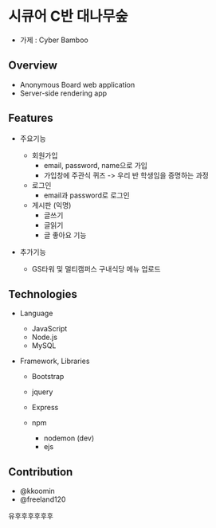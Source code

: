 # 시큐어 C반 대나무숲

- 가제 : Cyber Bamboo

## Overview

- Anonymous Board web application
- Server-side rendering app

## Features

- 주요기능

  - 회원가입
    - email, password, name으로 가입
    - 가입창에 주관식 퀴즈 -> 우리 반 학생임을 증명하는 과정
  - 로그인
    - email과 password로 로그인
  - 게시판 (익명)
    - 글쓰기
    - 글읽기
    - 글 좋아요 기능

- 추가기능
  - GS타워 및 멀티캠퍼스 구내식당 메뉴 업로드

## Technologies

- Language

  - JavaScript
  - Node.js
  - MySQL

- Framework, Libraries

  - Bootstrap
  - jquery
  - Express
  - npm

    - nodemon (dev)
    - ejs

## Contribution

- @kkoomin
- @freeland120


유후후후후후후